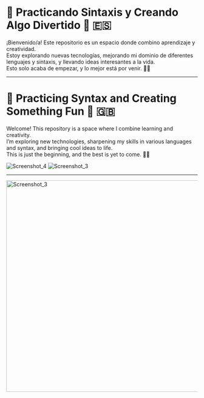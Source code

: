 # 🌟 Practicando Sintaxis y Creando Algo Divertido 🌟 🇪🇸

¡Bienvenido/a! Este repositorio es un espacio donde combino aprendizaje y creatividad.  
Estoy explorando nuevas tecnologías, mejorando mi dominio de diferentes lenguajes y sintaxis, y llevando ideas interesantes a la vida.  
Esto solo acaba de empezar, y lo mejor está por venir. 🚀✨  

---

# 🌟 Practicing Syntax and Creating Something Fun 🌟 🇬🇧

Welcome! This repository is a space where I combine learning and creativity.  
I’m exploring new technologies, sharpening my skills in various languages and syntax, and bringing cool ideas to life.  
This is just the beginning, and the best is yet to come. 🚀✨


![Screenshot_4](https://github.com/user-attachments/assets/96de460f-37c1-44aa-92fe-94955268cf65)
![Screenshot_3](https://github.com/user-attachments/assets/72bf2c79-cffc-4c6f-9671-a29c701453cf)

-----


<img width="1288" height="558" alt="Screenshot_3" src="https://github.com/user-attachments/assets/12b0d756-1891-4d43-b7fa-529d8cebf046" />
